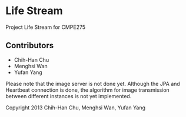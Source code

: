 Life Stream
===========

Project Life Stream for CMPE275

Contributors
------------

* Chih-Han Chu
* Menghsi Wan
* Yufan Yang

Please note that the image server is not done yet. Although the JPA and Heartbeat connection is done, the algorithm for image transmission between different instances is not yet implemented.

Copyright 2013 Chih-Han Chu, Menghsi Wan, Yufan Yang
